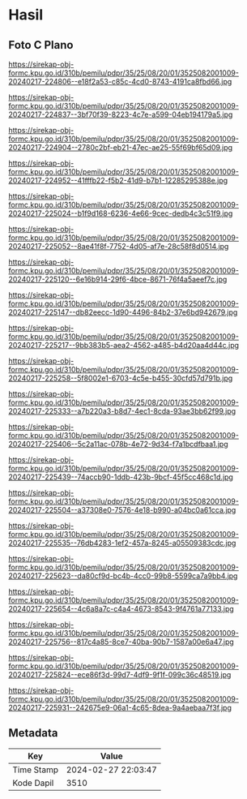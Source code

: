 # Hasil

## Foto C Plano

https://sirekap-obj-formc.kpu.go.id/310b/pemilu/pdpr/35/25/08/20/01/3525082001009-20240217-224806--e18f2a53-c85c-4cd0-8743-4191ca8fbd66.jpg

https://sirekap-obj-formc.kpu.go.id/310b/pemilu/pdpr/35/25/08/20/01/3525082001009-20240217-224837--3bf70f39-8223-4c7e-a599-04eb194179a5.jpg

https://sirekap-obj-formc.kpu.go.id/310b/pemilu/pdpr/35/25/08/20/01/3525082001009-20240217-224904--2780c2bf-eb21-47ec-ae25-55f69bf65d09.jpg

https://sirekap-obj-formc.kpu.go.id/310b/pemilu/pdpr/35/25/08/20/01/3525082001009-20240217-224952--41fffb22-f5b2-41d9-b7b1-12285295388e.jpg

https://sirekap-obj-formc.kpu.go.id/310b/pemilu/pdpr/35/25/08/20/01/3525082001009-20240217-225024--b1f9d168-6236-4e66-9cec-dedb4c3c51f9.jpg

https://sirekap-obj-formc.kpu.go.id/310b/pemilu/pdpr/35/25/08/20/01/3525082001009-20240217-225052--8ae41f8f-7752-4d05-af7e-28c58f8d0514.jpg

https://sirekap-obj-formc.kpu.go.id/310b/pemilu/pdpr/35/25/08/20/01/3525082001009-20240217-225120--6e16b914-29f6-4bce-8671-76f4a5aeef7c.jpg

https://sirekap-obj-formc.kpu.go.id/310b/pemilu/pdpr/35/25/08/20/01/3525082001009-20240217-225147--db82eecc-1d90-4496-84b2-37e6bd942679.jpg

https://sirekap-obj-formc.kpu.go.id/310b/pemilu/pdpr/35/25/08/20/01/3525082001009-20240217-225217--9bb383b5-aea2-4562-a485-b4d20aa4d44c.jpg

https://sirekap-obj-formc.kpu.go.id/310b/pemilu/pdpr/35/25/08/20/01/3525082001009-20240217-225258--5f8002e1-6703-4c5e-b455-30cfd57d791b.jpg

https://sirekap-obj-formc.kpu.go.id/310b/pemilu/pdpr/35/25/08/20/01/3525082001009-20240217-225333--a7b220a3-b8d7-4ec1-8cda-93ae3bb62f99.jpg

https://sirekap-obj-formc.kpu.go.id/310b/pemilu/pdpr/35/25/08/20/01/3525082001009-20240217-225406--5c2a11ac-078b-4e72-9d34-f7a1bcdfbaa1.jpg

https://sirekap-obj-formc.kpu.go.id/310b/pemilu/pdpr/35/25/08/20/01/3525082001009-20240217-225439--74accb90-1ddb-423b-9bcf-45f5cc468c1d.jpg

https://sirekap-obj-formc.kpu.go.id/310b/pemilu/pdpr/35/25/08/20/01/3525082001009-20240217-225504--a37308e0-7576-4e18-b990-a04bc0a61cca.jpg

https://sirekap-obj-formc.kpu.go.id/310b/pemilu/pdpr/35/25/08/20/01/3525082001009-20240217-225535--76db4283-1ef2-457a-8245-a05509383cdc.jpg

https://sirekap-obj-formc.kpu.go.id/310b/pemilu/pdpr/35/25/08/20/01/3525082001009-20240217-225623--da80cf9d-bc4b-4cc0-99b8-5599ca7a9bb4.jpg

https://sirekap-obj-formc.kpu.go.id/310b/pemilu/pdpr/35/25/08/20/01/3525082001009-20240217-225654--4c6a8a7c-c4a4-4673-8543-9f4761a77133.jpg

https://sirekap-obj-formc.kpu.go.id/310b/pemilu/pdpr/35/25/08/20/01/3525082001009-20240217-225756--817c4a85-8ce7-40ba-90b7-1587a00e6a47.jpg

https://sirekap-obj-formc.kpu.go.id/310b/pemilu/pdpr/35/25/08/20/01/3525082001009-20240217-225824--ece86f3d-99d7-4df9-9f1f-099c36c48519.jpg

https://sirekap-obj-formc.kpu.go.id/310b/pemilu/pdpr/35/25/08/20/01/3525082001009-20240217-225931--242675e9-06a1-4c65-8dea-9a4aebaa7f3f.jpg


## Metadata

| Key        | Value               |
| ---------- | ------------------- |
| Time Stamp | 2024-02-27 22:03:47 |
| Kode Dapil | 3510                |



